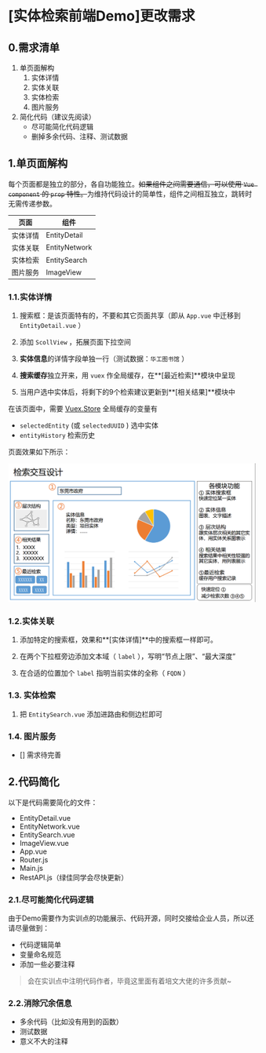 #  [实体检索前端Demo]更改需求

## 0.需求清单

1. 单页面解构
   1. 实体详情
   2. 实体关联
   3. 实体检索
   4. 图片服务
2. 简化代码（建议先阅读）
   * 尽可能简化代码逻辑
   * 删掉多余代码、注释、测试数据

## 1.单页面解构

每个页面都是独立的部分，各自功能独立。~~如果组件之间需要通信，可以使用 `Vue component` 的 `prop` 特性。~~为维持代码设计的简单性，组件之间相互独立，跳转时无需传递参数。

|   页面   | 组件          |
| :------: | ------------- |
| 实体详情 | EntityDetail  |
| 实体关联 | EntityNetwork |
| 实体检索 | EntitySearch  |
| 图片服务 | ImageView     |

### 1.1.实体详情

1. 搜索框：是该页面特有的，不要和其它页面共享（即从 `App.vue` 中迁移到 `EntityDetail.vue` ）

2. 添加 `ScollView` ，拓展页面下拉空间
3. **实体信息**的详情字段单独一行（测试数据：`华工图书馆` ）
4. **搜索缓存**独立开来，用 `vuex` 作全局缓存，在**[最近检索]**模块中呈现
5. 当用户选中实体后，将剩下的9个检索建议更新到**[相关结果]**模块中

在该页面中，需要 [Vuex.Store](https://vuex.vuejs.org/zh/guide/) 全局缓存的变量有

* `selectedEntity`  (或 `selectedUUID` ) 选中实体
* `entityHistory` 检索历史

页面效果如下所示：

<img src="assets/EntityDetail.png">

### 1.2.实体关联

1. 添加特定的搜索框，效果和**[实体详情]**中的搜索框一样即可。
2. 在两个下拉框旁边添加文本域（ `label` ），写明“节点上限”、“最大深度”

3. 在合适的位置加个 `label` 指明当前实体的全称（ `FQDN`  ）

### 1.3. 实体检索

1. 把 `EntitySearch.vue` 添加进路由和侧边栏即可

### 1.4. 图片服务

- [] 需求待完善

## 2.代码简化

以下是代码需要简化的文件：

* EntityDetail.vue
* EntityNetwork.vue
* EntitySearch.vue
* ImageView.vue
* App.vue
* Router.js
* Main.js
* RestAPI.js（绿佳同学会尽快更新）

### 2.1.尽可能简化代码逻辑

由于Demo需要作为实训点的功能展示、代码开源，同时交接给企业人员，所以还请尽量做到：

* 代码逻辑简单
* 变量命名规范
* 添加一些必要注释

> 会在实训点中注明代码作者，毕竟这里面有着培文大佬的许多贡献~

### 2.2.消除冗余信息

* 多余代码（比如没有用到的函数）
* 测试数据
* 意义不大的注释